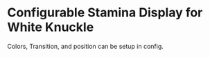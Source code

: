 # Configurable Stamina Display for White Knuckle

Colors, Transition, and position can be setup in config.